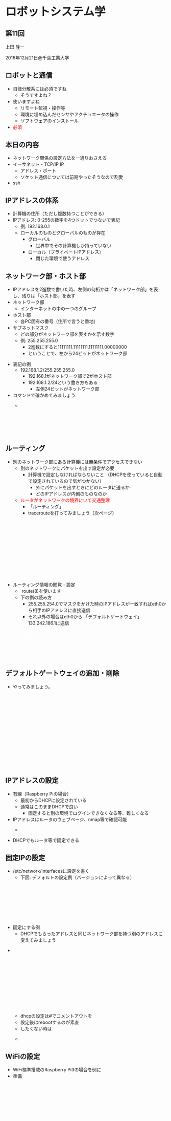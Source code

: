 <h2></h2>
<h1 style="font-size: 250%;">ロボットシステム学</h1>
<h2>第11回</h2>
上田 隆一

2016年12月21日\@千葉工業大学

<!--nextpage-->
<h2>ロボットと通信</h2>
<ul>
 	<li>自律分散系には必須ですね
<ul>
 	<li>そうですよね？</li>
</ul>
</li>
 	<li>使いますよね
<ul>
 	<li>リモート監視・操作等</li>
 	<li>環境に埋め込んだセンサやアクチュエータの操作</li>
 	<li>ソフトウェアのインストール</li>
</ul>
</li>
 	<li><span style="color: #ff0000;">必須 </span></li>
</ul>
<!--nextpage-->
<h2>本日の内容</h2>
<ul>
 	<li>ネットワーク関係の設定方法を一通りおさえる</li>
 	<li>イーサネット・TCP/IP IP
<ul>
 	<li>アドレス・ポート</li>
 	<li>ソケット通信については前期やったそうなので割愛</li>
</ul>
</li>
 	<li>ssh</li>
</ul>
<!--nextpage-->
<h2>IPアドレスの体系</h2>
<ul>
 	<li>計算機の住所（ただし複数持つことができる）</li>
 	<li>IPアドレス: 0-255の数字を4つドットでつないで表記
<ul>
 	<li>例: 192.168.0.1</li>
 	<li>ローカルのものとグローバルのものが存在
<ul>
 	<li>グローバル
<ul>
 	<li>世界中でその計算機しか持っていない</li>
</ul>
</li>
 	<li>ローカル（プライベートIPアドレス）
<ul>
 	<li>閉じた環境で使うアドレス</li>
</ul>
</li>
</ul>
</li>
</ul>
</li>
</ul>
<!--nextpage-->
<h2>ネットワーク部・ホスト部</h2>
<ul>
 	<li>IPアドレスを2進数で書いた時、左側の何桁かは「ネットワーク部」を表し、残りは「ホスト部」を表す</li>
 	<li>ネットワーク部
<ul>
 	<li>インターネットの中の一つのグループ</li>
</ul>
</li>
 	<li>ホスト部
<ul>
 	<li>各PC固有の番号（住所で言うと番地）</li>
</ul>
</li>
 	<li>サブネットマスク
<ul>
 	<li>どの部分がネットワーク部を表すかを示す数字</li>
 	<li>例: 255.255.255.0
<ul>
 	<li>2進数にすると11111111.11111111.11111111.00000000</li>
 	<li>ということで、左から24ビットがネットワーク部</li>
</ul>
</li>
</ul>
</li>
</ul>
<!--nextpage-->
<ul>
 	<li>表記の例
<ul>
 	<li>192.168.1.2/255.255.255.0
<ul>
 	<li>192.168.1がネットワーク部で2がホスト部</li>
 	<li>192.168.1.2/24という書き方もある
<ul>
 	<li>左側24ビットがネットワーク部</li>
</ul>
</li>
</ul>
</li>
</ul>
</li>
 	<li>コマンドで確かめてみましょう
<ul>
 	<li>
<pre><span style="color: #ffffff;">$ ip addr
...
<span class="s1">3: eth0: &lt;BROADCAST,MULTICAST,UP,LOWER_UP&gt; mtu 1500 qdisc pfifo_fast state UP group default qlen 1000
</span><span class="s1">link/ether b8:27:eb:62:a8:84 brd ff:ff:ff:ff:ff:ff
</span><span class="s1">inet 192.168.0.4/24 brd 192.168.0.255 scope global eth0</span>
...
</span></pre>
</li>
</ul>
</li>
</ul>
<!--nextpage-->
<h2>ルーティング</h2>
<ul>
 	<li>別のネットワーク部にある計算機には無条件でアクセスできない
<ul>
 	<li>別のネットワークにパケットを出す設定が必要
<ul>
 	<li>計算機で設定しなければならないこと
（DHCPを使っていると自動で設定されているので気がつかない）
<ul>
 	<li>外にパケットを出すときにどのルータに送るか</li>
 	<li>どのIPアドレスが内側のものなのか</li>
</ul>
</li>
</ul>
</li>
 	<li><span style="color: #ff0000;">ルータがネットワークの境界にいて交通整理</span>
<ul>
 	<li>「ルーティング」</li>
 	<li>tracerouteを打ってみましょう（次ページ）</li>
</ul>
</li>
</ul>
</li>
</ul>
<!--nextpage-->
<pre><span style="color: #ffffff;">$ traceroute 8.8.8.8</span>
<span style="color: #ffffff;">traceroute to 8.8.8.8 (8.8.8.8), 30 hops max, 60 byte packets</span>
<span style="color: #ffffff;">1  133.242.186.1 (133.242.186.1)  1.073 ms  1.062 ms  1.047 ms</span>
<span style="color: #ffffff;">2  iskrt102b-rt109e.bb.sakura.ad.jp (103.10.114.73)  1.003 ms iskrt101b-rt109e.bb.sakura.ad.jp (103.10.114.65)  1.013 ms iskrt102b-rt109e.bb.sakura.ad.jp (103.10.114.73)  1.010 ms</span>
<span style="color: #ffffff;">3  iskrt1s-rt101b-2.bb.sakura.ad.jp (103.10.113.93)  0.976 ms iskrt2s-rt102b-2.bb.sakura.ad.jp (103.10.113.105)  0.974 ms iskrt1s-rt101b-1.bb.sakura.ad.jp (103.10.113.9)  0.956 ms</span>
<span style="color: #ffffff;">4  iskrt3-rt2s.bb.sakura.ad.jp (103.10.113.113)  2.061 ms iskrt3-rt1s.bb.sakura.ad.jp (103.10.113.109)  2.050 ms iskrt4-rt2s.bb.sakura.ad.jp (103.10.113.121)  0.892 ms</span>
<span style="color: #ffffff;">5  tkort3-iskrt3.bb.sakura.ad.jp (157.17.131.33)  16.704 ms tkert1-iskrt4.bb.sakura.ad.jp (157.17.131.37)  20.049 ms tkort3-iskrt3.bb.sakura.ad.jp (157.17.131.33)  16.672 ms</span>
<span style="color: #ffffff;">6  as15169.ix.jpix.ad.jp (210.171.224.96)  20.114 ms  19.862 ms tkort3-ert1.bb.sakura.ad.jp (157.17.130.113)  18.166 ms</span>
<span style="color: #ffffff;">7  as15169.ix.jpix.ad.jp (210.171.224.96)  21.424 ms 108.170.242.161 (108.170.242.161)  20.457 ms as15169.ix.jpix.ad.jp (210.171.224.96)  21.547 ms</span>
<span style="color: #ffffff;">8  209.85.255.141 (209.85.255.141)  21.071 ms 108.170.242.193 (108.170.242.193)  22.333 ms 72.14.239.193 (72.14.239.193)  21.048 ms</span>
<span style="color: #ffffff;">9  72.14.238.173 (72.14.238.173)  22.553 ms 72.14.239.31 (72.14.239.31)  19.628 ms google-public-dns-a.google.com (8.8.8.8)  17.074 ms</span></pre>
<!--nextpage-->
<ul>
 	<li>ルーティング情報の閲覧・設定
<ul>
 	<li> route(8)を使います</li>
 	<li>下の例の読み方
<ul>
 	<li>255.255.254.0でマスクをかけた時のIPアドレスが一致すればeth0から相手のIPアドレスに直接送信</li>
 	<li>それ以外の場合はeth0から
「デフォルトゲートウェイ」133.242.186.1に送信</li>
</ul>
</li>
</ul>
</li>
</ul>
<pre class="p1"><span style="color: #ffffff;"><span class="s1">ueda\@remote</span><span class="s2">:</span><span class="s3">~</span><span class="s2">$ route
</span><span class="s1">カーネルIP経路テーブル
</span><span class="s1">受信先サイト<span class="Apple-converted-space">    </span>ゲートウェイ<span class="Apple-converted-space">    </span>ネットマスク <span class="Apple-converted-space">  </span>フラグ Metric Ref 使用数 インタフェース
</span><span class="s1">default <span class="Apple-converted-space">        </span>133.242.186.1 <span class="Apple-converted-space">  </span>0.0.0.0 <span class="Apple-converted-space">        </span>UG<span class="Apple-converted-space">    </span>0<span class="Apple-converted-space">      </span>0<span class="Apple-converted-space">        </span>0 eth0
</span><span class="s1">localnet<span class="Apple-converted-space">        </span>* <span class="Apple-converted-space">              </span>255.255.254.0 <span class="Apple-converted-space">  </span>U <span class="Apple-converted-space">    </span>0<span class="Apple-converted-space">      </span>0<span class="Apple-converted-space">        </span>0 eth0</span></span></pre>
<!--nextpage-->
<h2>デフォルトゲートウェイの追加・削除</h2>
<ul>
 	<li>やってみましょう。</li>
</ul>
<pre><span style="color: #ffffff;">ueda\@ubuntu16:~$ route -n</span>
<span style="color: #ffffff;">カーネルIP経路テーブル</span>
<span style="color: #ffffff;">受信先サイト    ゲートウェイ    ネットマスク   フラグ Metric Ref 使用数 インタフェース</span>
<span style="color: #ffffff;">0.0.0.0         192.168.2.1     0.0.0.0         UG    0      0        0 enp0s3</span>
<span style="color: #ffffff;">192.168.2.0     0.0.0.0         255.255.255.0   U     0      0        0 enp0s3</span>
<span style="color: #ffffff;">ueda\@ubuntu16:~$ sudo route del default gw 192.168.2.1</span>
<span style="color: #ffffff;">ueda\@ubuntu16:~$ ping 8.8.8.8 #パケットが外に行かない</span>
<span style="color: #ffffff;">connect: Network is unreachable</span>
<span style="color: #ffffff;">ueda\@ubuntu16:~$ sudo route add default gw 192.168.2.1</span>
<span style="color: #ffffff;">ueda\@ubuntu16:~$ ping 8.8.8.8 #今度はうまくいく</span>
<span style="color: #ffffff;">PING 8.8.8.8 (8.8.8.8) 56(84) bytes of data.</span>
<span style="color: #ffffff;">64 bytes from 8.8.8.8: icmp_seq=1 ttl=54 time=4.50 ms</span>
<span style="color: #ffffff;">...</span></pre>
<!--nextpage-->
<h2>IPアドレスの設定</h2>
<ul>
 	<li>有線（Raspberry Piの場合）
<ul>
 	<li>最初からDHCPに設定されている</li>
 	<li>通常はこのままDHCPで良い
<ul>
 	<li>固定すると別の環境でログインできなくなる等、難しくなる</li>
</ul>
</li>
</ul>
</li>
 	<li>IPアドレスはルータのウェブページ、nmap等で確認可能
<ul>
 	<li>
<pre><span style="color: #ffffff;">$ nmap -sP 192.168.2.0/24</span></pre>
</li>
</ul>
</li>
 	<li>DHCPでもルータ等で固定できる</li>
</ul>
<!--nextpage-->
<h2>固定IPの設定</h2>
<ul>
 	<li>/etc/network/interfacesに設定を書く
<ul>
 	<li>下図: デフォルトの設定例（バージョンによって異なる）</li>
</ul>
</li>
</ul>
<pre><span style="color: #ffffff;">pi\@raspberrypi ~ $ cat /etc/network/interfaces</span>
<span style="color: #ffffff;">auto lo</span>
<span style="color: #ffffff;">iface lo inet loopback</span>

<span style="color: #ffffff;">iface eth0 inet dhcp </span></pre>
<!--nextpage-->
<ul>
 	<li>固定にする例
<ul>
 	<li>DHCPでもらったアドレスと同じネットワーク部を持つ別のアドレスに変えてみましょう</li>
</ul>
</li>
 	<li>
<pre><span style="color: #ffffff;">pi\@raspberrypi ~ $ cat /etc/network/interfaces</span>
<span style="color: #ffffff;">auto lo</span>

<span style="color: #ffffff;">iface lo inet loopback</span>
<span style="color: #ffffff;">#iface eth0 inet dhcp</span>
<span style="color: #ffffff;">auto eth0</span>
<span style="color: #ffffff;">iface eth0 inet static</span>
<span style="color: #ffffff;">address 192.168.1.200</span>
<span style="color: #ffffff;">netmask 255.255.255.0</span>
<span style="color: #ffffff;">gateway 192.168.1.1</span></pre>
<ul>
 	<li>dhcpの設定は#でコメントアウトを</li>
 	<li>設定後はrebootするのが素直</li>
 	<li>したくない時は</li>
 	<li>
<pre><span style="color: #ffffff;">$ sudo service networking restart</span></pre>
</li>
</ul>
</li>
</ul>
<!--nextpage-->
<h2>WiFiの設定</h2>
<ul>
 	<li>WiFi標準搭載のRaspberry Pi3の場合を例に</li>
 	<li>準備</li>
</ul>
<pre><span style="color: #ffffff;"><span class="s1" style="font-family: 'Courier 10 Pitch', Courier, monospace; font-size: 13px; font-style: normal; font-weight: normal;">sudo apt install wireless-tools
</span><span class="s2" style="font-family: 'Courier 10 Pitch', Courier, monospace; font-size: 13px; font-style: normal; font-weight: normal;">sudo apt install wpasupplicant
$ iwconfig
wlan0     IEEE 802.11bgn  ESSID:off/any 
          Mode:Managed  Access Point: Not-Associated   
          Retry short limit:7   RTS thr:off   Fragment thr:off
          Power Management:on</span></span></pre>
<pre></pre>
